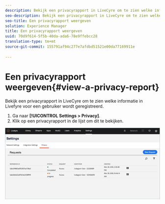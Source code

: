 ```yaml
---
description: Bekijk een privacyrapport in LiveCyre om te zien welke informatie in Livefyre voor een gebruiker wordt geregistreerd.
seo-description: Bekijk een privacyrapport in LiveCyre om te zien welke informatie in Livefyre voor een gebruiker wordt geregistreerd.
seo-title: Een privacyrapport weergeven
solution: Experience Manager
title: Een privacyrapport weergeven
uuid: 70d9f614-5f5b-40da-ada6-78e9ffebcc28
translation-type: tm+mt
source-git-commit: 155791af94c277e7afdbd51521e00da77169911e

---
```



# Een privacyrapport weergeven{#view-a-privacy-report}

Bekijk een privacyrapport in LiveCyre om te zien welke informatie in Livefyre voor een gebruiker wordt geregistreerd.

1. Ga naar **[!UICONTROL Settings > Privacy]**.
1. Klik op een privacyrapport in de lijst om dit te bekijken.

![](assets/privacypage5.png)

